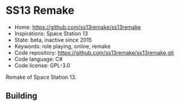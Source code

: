 # SS13 Remake

- Home: https://github.com/ss13remake/ss13remake
- Inspirations: Space Station 13
- State: beta, inactive since 2015
- Keywords: role playing, online, remake
- Code repository: https://github.com/ss13remake/ss13remake.git
- Code language: C#
- Code license: GPL-3.0

Remake of Space Station 13.

## Building
